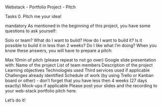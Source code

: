 Webstack - Portfolio Project - Pitch

Tasks
0. Pitch me your idea!

mandatory
As mentioned in the beginning of this project, you have some questions to ask yourself:

Solo or team?
What do I want to build?
How do I want to build it?
Is it possible to build it in less than 2 weeks?
Do I like what I’m doing?
When you know these answers, you will have to prepare a pitch:

Max 10min of pitch (please repeat to not go over)
Google slide presentation with:
Name of the project
List of team members
Description of the project
Learning objectives
Technologies used
Third services used if applicable
Challenges already identified
Schedule of work (by using Trello or Kanban board or other) - don’t forget that you have less then 4 weeks (27 days exactly)
Mock-ups if applicable
Please post your slides and the recording to your web-stack portfolio pitch here.

Let’s do it!